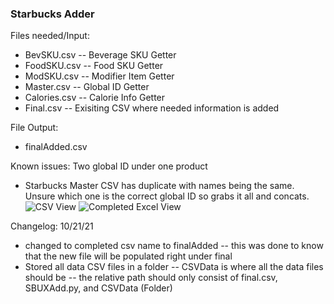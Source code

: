 ### Starbucks Adder 
Files needed/Input:
- BevSKU.csv
-- Beverage SKU Getter
- FoodSKU.csv
-- Food SKU Getter
- ModSKU.csv
-- Modifier Item Getter
- Master.csv
-- Global ID Getter
- Calories.csv
-- Calorie Info Getter
- Final.csv
-- Exisiting CSV where needed information is added

File Output:
- finalAdded.csv

Known issues:
Two global ID under one product
- Starbucks Master CSV has duplicate with names being the same. Unsure which one is the correct global ID so grabs it all and concats.
![CSV View](https://i.imgur.com/Hp9og3A.png)
![Completed Excel View](https://i.imgur.com/IsAMhRG.png)

Changelog:
10/21/21
- changed to completed csv name to finalAdded
-- this was done to know that the new file will be populated right under final
- Stored all data CSV files in a folder 
-- CSVData is where all the data files should be
-- the relative path should only consist of final.csv, SBUXAdd.py, and CSVData (Folder)
